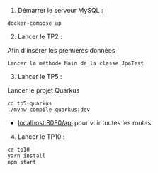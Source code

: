 1. Démarrer le serveur MySQL :

```docker-compose up```

2. Lancer le TP2 :

Afin d'insérer les premières données

```Lancer la méthode Main de la classe JpaTest```

3. Lancer le TP5 :

Lancer le projet Quarkus

```
cd tp5-quarkus
./mvnw compile quarkus:dev
```

- <a href="localhost:8080/api">localhost:8080/api<a/> pour voir toutes les routes

4. Lancer le TP10 :

```
cd tp10
yarn install 
npm start
```

